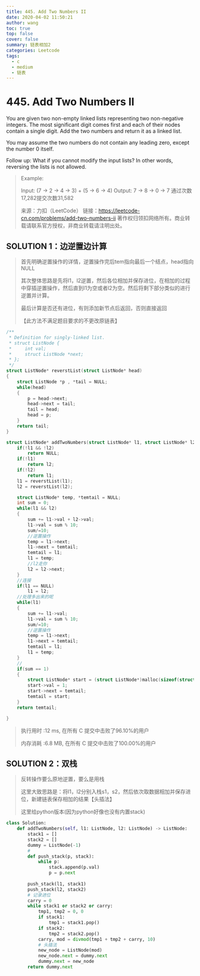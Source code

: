 ```yaml
---
title: 445. Add Two Numbers II
date: 2020-04-02 11:50:21
author: wang
toc: true
top: false
cover: false
summary: 链表相加2
categories: Leetcode
tags:
  - c
  - medium
  - 链表
---
```


# 445. Add Two Numbers II

You are given two non-empty linked lists representing two non-negative integers. The most significant digit comes first and each of their nodes contain a single digit. Add the two numbers and return it as a linked list.

You may assume the two numbers do not contain any leading zero, except the number 0 itself.

Follow up:
What if you cannot modify the input lists? In other words, reversing the lists is not allowed.



 


> Example:
>
> Input: (7 -> 2 -> 4 -> 3) + (5 -> 6 -> 4)
> Output: 7 -> 8 -> 0 -> 7
>   通过次数17,282提交次数31,582
>   
>   来源：力扣（LeetCode）
>   链接：https://leetcode-cn.com/problems/add-two-numbers-ii
> 著作权归领扣网络所有。商业转载请联系官方授权，非商业转载请注明出处。



## SOLUTION 1：边逆置边计算

> 首先明确逆置操作的详情，逆置操作完后tem指向最后一个结点，head指向NULL
>
> 其次整体思路是先将l1，l2逆置，然后各位相加并保存进位，在相加的过程中穿插逆置操作，然后直到l1为空或者l2为空。然后将剩下部分类似的进行逆置并计算。
>
> 最后计算是否还有进位，有则添加新节点后返回，否则直接返回
>
> 【此方法不满足题目要求的不更改原链表】

```c++
/**
 * Definition for singly-linked list.
 * struct ListNode {
 *     int val;
 *     struct ListNode *next;
 * };
 */
struct ListNode* reverstList(struct ListNode* head)
{
	struct ListNode *p , *tail = NULL;
	while(head)
	{
		p = head->next;
		head->next = tail;
		tail = head;
		head = p;
	}
	return tail;
}

struct ListNode* addTwoNumbers(struct ListNode* l1, struct ListNode* l2){
	if(!l1 && !l2)
		return NULL;
	if(!l1)
		return l2;
	if(!l2)
		return l1;
	l1 = reverstList(l1);
	l2 = reverstList(l2);

	struct ListNode* temp, *temtail = NULL;
	int sum = 0;
	while(l1 && l2)
	{
		sum += l1->val + l2->val;
		l1->val = sum % 10;
		sum/=10;
		//逆置操作
		temp = l1->next;
		l1->next = temtail;
		temtail = l1;
		l1 = temp;
		//l2走你
		l2 = l2->next;
	}
	//连接
	if(l1 == NULL)
		l1 = l2;
	//处理多出来的呢
	while(l1)
	{
		sum += l1->val;
		l1->val = sum % 10;
		sum/=10;
		//逆置操作
		temp = l1->next;
		l1->next = temtail;
		temtail = l1;
		l1 = temp;
	}
	//
	if(sum == 1)
	{
		struct ListNode* start = (struct ListNode*)malloc(sizeof(struct ListNode));
		start->val = 1;
		start->next = temtail;
		temtail = start;
	}
	return temtail;

}
```

> 执行用时 :12 ms, 在所有 C 提交中击败了96.10%的用户
>
> 内存消耗 :6.8 MB, 在所有 C 提交中击败了100.00%的用户

## SOLUTION 2：双栈

> 反转操作要么原地逆置，要么是用栈
>
> 这里大致思路是：将l1，l2分别入栈s1，s2，然后依次取数据相加并保存进位，新建链表保存相加的结果【头插法】
>
> 这里给python版本(因为python好像也没有内置stack)

```python
class Solution:
    def addTwoNumbers(self, l1: ListNode, l2: ListNode) -> ListNode:
        stack1 = []
        stack2 = []
        dummy = ListNode(-1)
        #
        def push_stack(p, stack):
            while p:
                stack.append(p.val)
                p = p.next
                
        push_stack(l1, stack1)
        push_stack(l2, stack2)
        # 记录进位
        carry = 0
        while stack1 or stack2 or carry:
            tmp1, tmp2 = 0, 0
            if stack1:
                tmp1 = stack1.pop()
            if stack2:
                tmp2 = stack2.pop()
            carry, mod = divmod(tmp1 + tmp2 + carry, 10)
            # 头插法
            new_node = ListNode(mod)
            new_node.next = dummy.next
            dummy.next = new_node
        return dummy.next

```

> 
